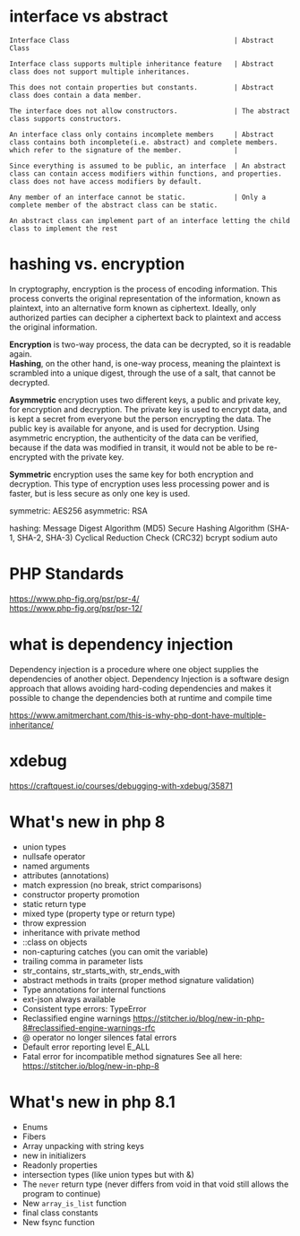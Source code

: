 
# interface vs abstract

```
Interface Class                                         | Abstract Class 

Interface class supports multiple inheritance feature   | Abstract class does not support multiple inheritances.

This does not contain properties but constants.         | Abstract class does contain a data member.

The interface does not allow constructors.              | The abstract class supports constructors.

An interface class only contains incomplete members     | Abstract class contains both incomplete(i.e. abstract) and complete members.
which refer to the signature of the member.             |

Since everything is assumed to be public, an interface  | An abstract class can contain access modifiers within functions, and properties.
class does not have access modifiers by default.

Any member of an interface cannot be static.            | Only a complete member of the abstract class can be static.

An abstract class can implement part of an interface letting the child class to implement the rest
```

# hashing vs. encryption
In cryptography, encryption is the process of encoding information. 
This process converts the original representation of the information, known as plaintext, into an alternative form known as ciphertext. 
Ideally, only authorized parties can decipher a ciphertext back to plaintext and access the original information. 

**Encryption** is two-way process, the data can be decrypted, so it is readable again.   
**Hashing**, on the other hand, is one-way process, meaning the plaintext is scrambled into a unique digest, through the use of a salt, that cannot be decrypted.


**Asymmetric** encryption uses two different keys, a public and private key, for encryption and decryption. 
The private key is used to encrypt data, and is kept a secret from everyone but the person encrypting the data. 
The public key is available for anyone, and is used for decryption. 
Using asymmetric encryption, the authenticity of the data can be verified, because if the data was modified in transit, 
it would not be able to be re-encrypted with the private key. 

**Symmetric** encryption uses the same key for both encryption and decryption. 
This type of encryption uses less processing power and is faster, but is less secure as only one key is used.

symmetric: AES256
asymmetric: RSA

hashing:
    Message Digest Algorithm (MD5)
    Secure Hashing Algorithm (SHA-1, SHA-2, SHA-3)
    Cyclical Reduction Check (CRC32)
    bcrypt
    sodium
    auto


# PHP Standards
https://www.php-fig.org/psr/psr-4/  
https://www.php-fig.org/psr/psr-12/  


# what is dependency injection
Dependency injection is a procedure where one object supplies the dependencies of another object. 
Dependency Injection is a software design approach that allows avoiding hard-coding dependencies 
and makes it possible to change the dependencies both at runtime and compile time

https://www.amitmerchant.com/this-is-why-php-dont-have-multiple-inheritance/

# xdebug 
https://craftquest.io/courses/debugging-with-xdebug/35871

# What's new in php 8
- union types
- nullsafe operator
- named arguments
- attributes (annotations)
- match expression (no break, strict comparisons)
- constructor property promotion
- static return type
- mixed type (property type or return type)
- throw expression
- inheritance with private method
- ::class on objects
- non-capturing catches (you can omit the variable)
- trailing comma in parameter lists
- str_contains, str_starts_with, str_ends_with
- abstract methods in traits (proper method signature validation)
- Type annotations for internal functions
- ext-json always available
- Consistent type errors: TypeError
- Reclassified engine warnings https://stitcher.io/blog/new-in-php-8#reclassified-engine-warnings-rfc
- @ operator no longer silences fatal errors
- Default error reporting level E_ALL
- Fatal error for incompatible method signatures
  See all here: https://stitcher.io/blog/new-in-php-8

# What's new in php 8.1
- Enums
- Fibers 
- Array unpacking with string keys
- new in initializers
- Readonly properties
- intersection types (like union types but with &)
- The `never` return type (never differs from void in that void still allows the program to continue)
- New `array_is_list` function
- final class constants
- New fsync function

